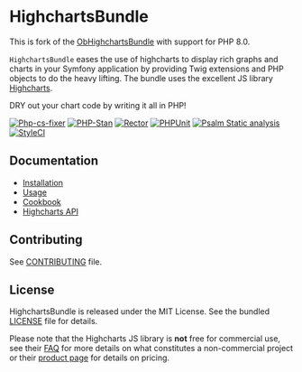 # HighchartsBundle

This is fork of the [ObHighchartsBundle](https://github.com/marcaube/ObHighchartsBundle) with support for PHP 8.0.

`HighchartsBundle` eases the use of highcharts to display rich graphs and charts in your Symfony application by
providing Twig extensions and PHP objects to do the heavy lifting. The bundle uses the excellent JS library
[Highcharts](https://www.highcharts.com). 


DRY out your chart code by writing it all in PHP!

[![Php-cs-fixer](https://github.com/laurentmuller/HighchartsBundle/actions/workflows/php-cs-fixer.yaml/badge.svg)](https://github.com/laurentmuller/HighchartsBundle/actions/workflows/php-cs-fixer.yaml)
[![PHP-Stan](https://github.com/laurentmuller/HighchartsBundle/actions/workflows/php-stan.yaml/badge.svg)](https://github.com/laurentmuller/HighchartsBundle/actions/workflows/php-stan.yaml)
[![Rector](https://github.com/laurentmuller/HighchartsBundle/actions/workflows/rector.yaml/badge.svg)](https://github.com/laurentmuller/HighchartsBundle/actions/workflows/rector.yaml)
[![PHPUnit](https://github.com/laurentmuller/HighchartsBundle/actions/workflows/php-unit.yaml/badge.svg)](https://github.com/laurentmuller/HighchartsBundle/actions/workflows/php-unit.yaml)
[![Psalm Static analysis](https://github.com/laurentmuller/HighchartsBundle/actions/workflows/psalm.yaml/badge.svg)](https://github.com/laurentmuller/HighchartsBundle/actions/workflows/psalm.yaml)
[![StyleCI](https://github.styleci.io/repos/472412531/shield?branch=master)](https://github.styleci.io/repos/472412531?branch=master)

## Documentation

* [Installation](resources/doc/installation.md)
* [Usage](resources/doc/usage.md)
* [Cookbook](resources/doc/cookbook.md)
* [Highcharts API](http://api.highcharts.com/highcharts)

## Contributing

See [CONTRIBUTING](CONTRIBUTING.md) file.

## License

HighchartsBundle is released under the MIT License. See the bundled [LICENSE](LICENSE.md) file for details.

Please note that the Highcharts JS library is **not** free for commercial use, see their
[FAQ](http://shop.highsoft.com/faq) for more details on what constitutes a non-commercial project or their
[product page](http://shop.highsoft.com/highcharts.html) for details on pricing.
